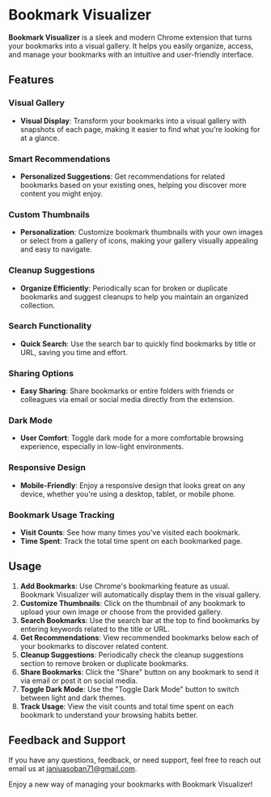 # Bookmark Visualizer

**Bookmark Visualizer** is a sleek and modern Chrome extension that turns your bookmarks into a visual gallery. It helps you easily organize, access, and manage your bookmarks with an intuitive and user-friendly interface.

## Features

### Visual Gallery
- **Visual Display**: Transform your bookmarks into a visual gallery with snapshots of each page, making it easier to find what you're looking for at a glance.

### Smart Recommendations
- **Personalized Suggestions**: Get recommendations for related bookmarks based on your existing ones, helping you discover more content you might enjoy.

### Custom Thumbnails
- **Personalization**: Customize bookmark thumbnails with your own images or select from a gallery of icons, making your gallery visually appealing and easy to navigate.

### Cleanup Suggestions
- **Organize Efficiently**: Periodically scan for broken or duplicate bookmarks and suggest cleanups to help you maintain an organized collection.

### Search Functionality
- **Quick Search**: Use the search bar to quickly find bookmarks by title or URL, saving you time and effort.

### Sharing Options
- **Easy Sharing**: Share bookmarks or entire folders with friends or colleagues via email or social media directly from the extension.

### Dark Mode
- **User Comfort**: Toggle dark mode for a more comfortable browsing experience, especially in low-light environments.

### Responsive Design
- **Mobile-Friendly**: Enjoy a responsive design that looks great on any device, whether you're using a desktop, tablet, or mobile phone.

### Bookmark Usage Tracking
- **Visit Counts**: See how many times you've visited each bookmark.
- **Time Spent**: Track the total time spent on each bookmarked page.

## Usage

1. **Add Bookmarks**: Use Chrome's bookmarking feature as usual. Bookmark Visualizer will automatically display them in the visual gallery.
2. **Customize Thumbnails**: Click on the thumbnail of any bookmark to upload your own image or choose from the provided gallery.
3. **Search Bookmarks**: Use the search bar at the top to find bookmarks by entering keywords related to the title or URL.
4. **Get Recommendations**: View recommended bookmarks below each of your bookmarks to discover related content.
5. **Cleanup Suggestions**: Periodically check the cleanup suggestions section to remove broken or duplicate bookmarks.
6. **Share Bookmarks**: Click the "Share" button on any bookmark to send it via email or post it on social media.
7. **Toggle Dark Mode**: Use the "Toggle Dark Mode" button to switch between light and dark themes.
8. **Track Usage**: View the visit counts and total time spent on each bookmark to understand your browsing habits better.

## Feedback and Support

If you have any questions, feedback, or need support, feel free to reach out   email us at janjuasoban71@gmail.com.


Enjoy a new way of managing your bookmarks with Bookmark Visualizer!
